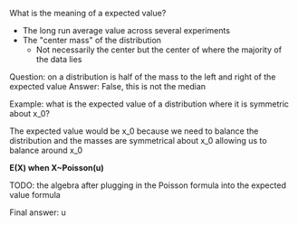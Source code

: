 
What is the meaning of a expected value?

- The long run average value across several experiments
- The "center mass" of the distribution
	- Not necessarily the center but the center of where the majority of the data lies

Question: on a distribution is half of the mass to the left and right of the expected value
Answer: False, this is not the median

Example: what is the expected value of a distribution where it is symmetric about x_0?

The expected value would be x_0 because we need to balance the distribution and the masses are symmetrical about x_0 allowing us to balance around x_0

**E(X) when X~Poisson(u)**

TODO: the algebra after plugging in the Poisson formula into the expected value formula

Final answer: u

